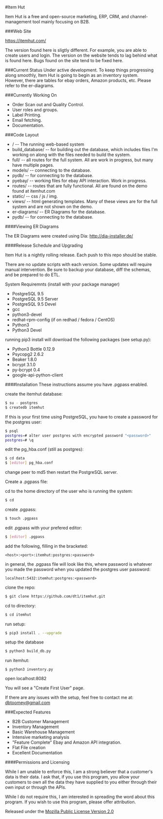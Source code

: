 #Item Hut

Item Hut is a free and open-source marketing, ERP, CRM, and channel-management tool mainly focusing on B2B.

###Web Site

https://itemhut.com/

The version found here is sligtly different. For example, you are able to create users and login. The version on the website tends to lag behind what is found here. Bugs found on the site tend to be fixed here.

###Current Status
Under active development. To keep things progressing along smoothly, Item Hut is going to begin as an inventory system. However, there are tables for ebay orders, Amazon products, etc. Please refer to the er-diagrams.

###Currently Working On
* Order Scan out and Quality Control.
* User roles and groups.
* Label Printing.
* Email fetching.
* Documentation.

###Code Layout
* / -- The running web-based system
* build_database/ -- for building out the database, which includes files I'm working on along with the files needed to build the system.
* full/ -- all routes for the full system. All are work in progress, but many have multiple pages.
* models/ -- connecting to the database.
* pydb/ -- for connecting to the database.
* pyebay/ -- working files for ebay API interaction. Work in progress.
* routes/ -- routes that are fully functional. All are found on the demo found at itemhut.com
* static/ -- css / js / img.
* views/ -- html generating templates. Many of these views are for the full system and are not shown on the demo.
* er-diagrams/ -- ER Diagrams for the database.
* pydb/ -- for connecting to the database.

####Viewing ER Diagrams

The ER Diagrams were created using Dia:
http://dia-installer.de/

####Release Schedule and Upgrading

Item Hut is a nightly rolling release. Each push to this repo should be stable.

There are no update scripts with each version. Some updates will require manual intervention. Be sure to backup your database, diff the schemas, and be prepared to do ETL.

System Requiremnts (install with your package manager)
* PostgreSQL 9.5
* PostgreSQL 9.5 Server
* PostgreSQL 9.5 Devel
* gcc
* python3-devel
* redhat-rpm-config (if on redhad / fedora / CentOS)
* Python3
* Python3 Devel


running pip3 install will download the following packages (see setup.py):
* Python3 Bottle 0.12.9
* Psycopg2 2.6.2
* Beaker 1.8.0
* bcrypt 3.1.0
* py-bcrypt 0.4
* google-api-python-client

####Installation
These instructions assume you have .pgpass enabled.

create the itemhut database:
```bash
$ su - postgres
$ createdb itemhut
```

If this is your first time using PostgreSQL, you have to create a password for the postgres user:

```bash
$ psql
postgres=# alter user postgres with encrypted password "<password>"
postgres=# \q
```

edit the pg_hba.conf (still as postgres):
```bash
$ cd data
$ [editor] pg_hba.conf
```

change peer to md5 then restart the PostgreSQL server.

Create a .pgpass file:

cd to the home directory of the user who is running the system:
```bash
$ cd
```

create .pgpass:
```bash
$ touch .pgpass
```

edit .pgpass with your prefered editor:
```bash
$ [editor] .pgpass
```

add the following, filling in the bracketed:
```
<host>:<port>:itemhut:postgres:<password>
```

in general, the .pgpass file will look like this, where password is whatever you made the password when you updated the postgres user password:
```
localhost:5432:itemhut:postgres:<password>
```

clone the repo:
```bash
$ git clone https://github.com/dt1/itemhut.git
```

cd to directory:
```bash
$ cd itemhut
```

run setup:
```bash
$ pip3 install . --upgrade
```

setup the database
```bash
$ python3 build_db.py
```

run itemhut:
```
$ python3 inventory.py
```

open localhost:8082

You will see a "Create First User" page.

If there are any issues with the setup, feel free to contact me at:
dbtoomey@gmail.com

###Expected Features
* B2B Customer Management
* Inventory Management
* Basic Warehouse Management
* Intensive marketing analysis
* "Feature Complete" Ebay and Amazon API integration.
* Flat File creation
* Excellent Documentation

####Permissions and Licensing

While I am unable to enforce this, I am a strong believer that a customer's data is their data. I ask that, if you use this program, you allow your customers to own all the data they have supplied to you either through their own input or through the APIs.

While I do not require this, I am interested in spreading the word about this program. If you wish to use this program, please offer attribution.

Released under the [Mozilla Public License
Version 2.0](http://www.mozilla.org/MPL/2.0/)
